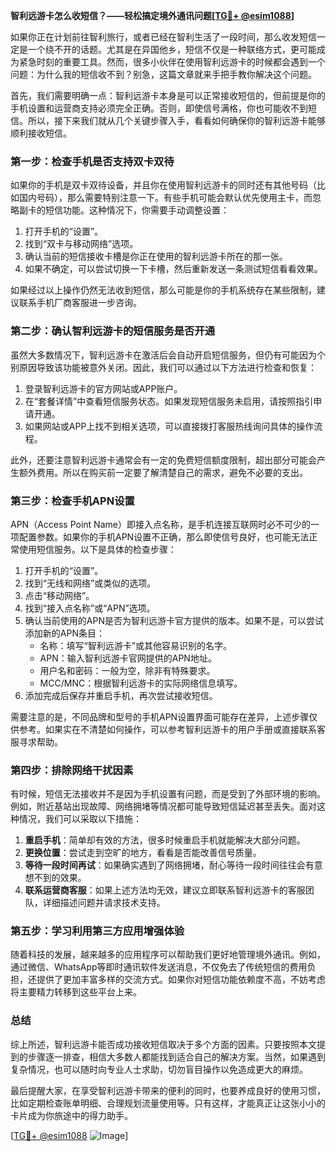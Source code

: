 **智利远游卡怎么收短信？——轻松搞定境外通讯问题[[TG💪+ @esim1088](https://t.me/s/esim1088)]**

如果你正在计划前往智利旅行，或者已经在智利生活了一段时间，那么收发短信一定是一个绕不开的话题。尤其是在异国他乡，短信不仅是一种联络方式，更可能成为紧急时刻的重要工具。然而，很多小伙伴在使用智利远游卡的时候都会遇到一个问题：为什么我的短信收不到？别急，这篇文章就来手把手教你解决这个问题。

首先，我们需要明确一点：智利远游卡本身是可以正常接收短信的，但前提是你的手机设置和运营商支持必须完全正确。否则，即使信号满格，你也可能收不到短信。所以，接下来我们就从几个关键步骤入手，看看如何确保你的智利远游卡能够顺利接收短信。

### 第一步：检查手机是否支持双卡双待

如果你的手机是双卡双待设备，并且你在使用智利远游卡的同时还有其他号码（比如国内号码），那么需要特别注意一下。有些手机可能会默认优先使用主卡，而忽略副卡的短信功能。这种情况下，你需要手动调整设置：

1. 打开手机的“设置”。
2. 找到“双卡与移动网络”选项。
3. 确认当前的短信接收卡槽是你正在使用的智利远游卡所在的那一张。
4. 如果不确定，可以尝试切换一下卡槽，然后重新发送一条测试短信看看效果。

如果经过以上操作仍然无法收到短信，那么可能是你的手机系统存在某些限制，建议联系手机厂商客服进一步咨询。

### 第二步：确认智利远游卡的短信服务是否开通

虽然大多数情况下，智利远游卡在激活后会自动开启短信服务，但仍有可能因为个别原因导致该功能被意外关闭。因此，我们可以通过以下方法进行检查和恢复：

1. 登录智利远游卡的官方网站或APP账户。
2. 在“套餐详情”中查看短信服务状态。如果发现短信服务未启用，请按照指引申请开通。
3. 如果网站或APP上找不到相关选项，可以直接拨打客服热线询问具体的操作流程。

此外，还要注意智利远游卡通常会有一定的免费短信额度限制，超出部分可能会产生额外费用。所以在购买前一定要了解清楚自己的需求，避免不必要的支出。

### 第三步：检查手机APN设置

APN（Access Point Name）即接入点名称，是手机连接互联网时必不可少的一项配置参数。如果你的手机APN设置不正确，那么即使信号良好，也可能无法正常使用短信服务。以下是具体的检查步骤：

1. 打开手机的“设置”。
2. 找到“无线和网络”或类似的选项。
3. 点击“移动网络”。
4. 找到“接入点名称”或“APN”选项。
5. 确认当前使用的APN是否为智利远游卡官方提供的版本。如果不是，可以尝试添加新的APN条目：
   - 名称：填写“智利远游卡”或其他容易识别的名字。
   - APN：输入智利远游卡官网提供的APN地址。
   - 用户名和密码：一般为空，除非有特殊要求。
   - MCC/MNC：根据智利远游卡的实际网络信息填写。
6. 添加完成后保存并重启手机，再次尝试接收短信。

需要注意的是，不同品牌和型号的手机APN设置界面可能存在差异，上述步骤仅供参考。如果实在不清楚如何操作，可以参考智利远游卡的用户手册或直接联系客服寻求帮助。

### 第四步：排除网络干扰因素

有时候，短信无法接收并不是因为手机设置有问题，而是受到了外部环境的影响。例如，附近基站出现故障、网络拥堵等情况都可能导致短信延迟甚至丢失。面对这种情况，我们可以采取以下措施：

1. **重启手机**：简单却有效的方法，很多时候重启手机就能解决大部分问题。
2. **更换位置**：尝试走到空旷的地方，看看是否能改善信号质量。
3. **等待一段时间再试**：如果确实遇到了网络拥堵，耐心等待一段时间往往会有意想不到的效果。
4. **联系运营商客服**：如果上述方法均无效，建议立即联系智利远游卡的客服团队，详细描述问题并请求技术支持。

### 第五步：学习利用第三方应用增强体验

随着科技的发展，越来越多的应用程序可以帮助我们更好地管理境外通讯。例如，通过微信、WhatsApp等即时通讯软件发送消息，不仅免去了传统短信的费用负担，还提供了更加丰富多样的交流方式。如果你对短信功能依赖度不高，不妨考虑将主要精力转移到这些平台上来。

### 总结

综上所述，智利远游卡能否成功接收短信取决于多个方面的因素。只要按照本文提到的步骤逐一排查，相信大多数人都能找到适合自己的解决方案。当然，如果遇到复杂情况，也可以随时向专业人士求助，切勿盲目操作以免造成更大的麻烦。

最后提醒大家，在享受智利远游卡带来的便利的同时，也要养成良好的使用习惯，比如定期检查账单明细、合理规划流量使用等。只有这样，才能真正让这张小小的卡片成为你旅途中的得力助手。

[[TG💪+ @esim1088](https://t.me/s/esim1088) ![Image](https://i.postimg.cc/4NQfJmqS/Snipaste-2025-05-13-00-14-12.png)]